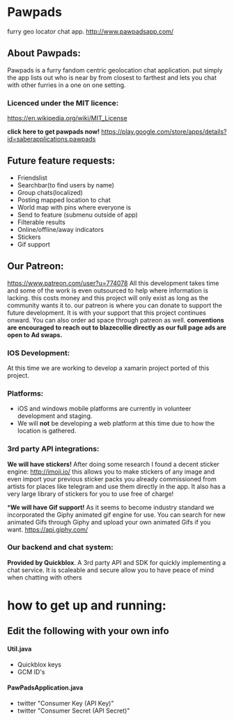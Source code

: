 # Pawpads
furry geo locator chat app.
http://www.pawpadsapp.com/


## About Pawpads:
Pawpads is a furry fandom centric geolocation chat application. put simply the app lists out who is near by from closest to farthest and lets you chat with other furries in a one on one setting.

### Licenced under the MIT licence:
https://en.wikipedia.org/wiki/MIT_License

**click here to get pawpads now!**
https://play.google.com/store/apps/details?id=saberapplications.pawpads


## Future feature requests:
* Friendslist
* Searchbar(to find users by name)
* Group chats(localized)
* Posting mapped location to chat
* World map with pins where everyone is
* Send to feature (submenu outside of app)
* Filterable results
* Online/offline/away indicators
* Stickers
* Gif support


## Our Patreon:
https://www.patreon.com/user?u=774078
All this development takes time and some of the work is even outsourced to help where information is lacking. this costs money and this project will only exist as long as the community wants it to. our patreon is where you can donate to support the future development. It is with your support that this project continues onward. You can also order ad space through patreon as well. 
**conventions are encouraged to reach out to blazecollie directly as our full page ads are open to Ad swaps.**


### IOS Development:
At this time we are working to develop a xamarin project ported of this project.

### Platforms:
* iOS and windows mobile platforms are currently in volunteer development and staging.
* We will **not** be developing a web platform at this time due to how the location is gathered.


### 3rd party API integrations:
**We will have stickers!** After doing some research I found a decent sticker engine: http://imoji.io/
this allows you to make stickers of any image and even import your previous sticker packs you already commissioned from artists for places like telegram and use them directly in the app. It also has a very large library of stickers for you to use free of charge!

***We will have Gif support!** As it seems to become industry standard we incorporated the Giphy animated gif engine for use. You can search for new animated Gifs through Giphy and upload your own animated Gifs if you want. https://api.giphy.com/


### Our backend and chat system:
**Provided by Quickblox**. A 3rd party API and SDK for quickly implementing a chat service. It is scaleable and secure allow you to have peace of mind when chatting with others



# how to get up and running:

## Edit the following with your own info
#### Util.java
* Quickblox keys
* GCM ID's

#### PawPadsApplication.java
* twitter "Consumer Key (API Key)"
* twitter "Consumer Secret (API Secret)"

